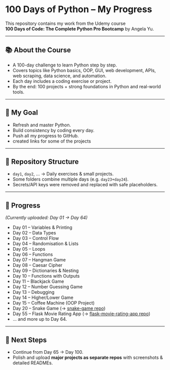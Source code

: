 # 100 Days of Python – My Progress

This repository contains my work from the Udemy course  
**100 Days of Code: The Complete Python Pro Bootcamp** by Angela Yu.

---

## 📚 About the Course
- A 100-day challenge to learn Python step by step.  
- Covers topics like Python basics, OOP, GUI, web development, APIs, web scraping, data science, and automation.  
- Each day includes a coding exercise or project.  
- By the end: 100 projects + strong foundations in Python and real-world tools.

---

## 🎯 My Goal
- Refresh and master Python.  
- Build consistency by coding every day.  
- Push all my progress to GitHub.  
- created links for some of the projects

---

## 📂 Repository Structure
- `day1`, `day2`, … → Daily exercises & small projects.  
- Some folders combine multiple days (e.g. `day23+day24`).  
- Secrets/API keys were removed and replaced with safe placeholders.  

---

## 🚀 Progress
*(Currently uploaded: Day 01 → Day 64)*

- Day 01 – Variables & Printing  
- Day 02 – Data Types  
- Day 03 – Control Flow  
- Day 04 – Randomisation & Lists  
- Day 05 – Loops  
- Day 06 – Functions  
- Day 07 – Hangman Game  
- Day 08 – Caesar Cipher  
- Day 09 – Dictionaries & Nesting  
- Day 10 – Functions with Outputs  
- Day 11 – Blackjack Game  
- Day 12 – Number Guessing Game  
- Day 13 – Debugging  
- Day 14 – Higher/Lower Game  
- Day 15 – Coffee Machine (OOP Project)  
- Day 20 – Snake Game (→ [snake-game repo](https://github.com/AmjadSaleh1/snake-game))  
- Day 55 – Flask Movie Rating App (→ [flask-movie-rating-app repo](https://github.com/AmjadSaleh1/flask-movie-rating-app))  
- … and more up to Day 64.

---

## 🔗 Next Steps
- Continue from Day 65 → Day 100.  
- Polish and upload **major projects as separate repos** with screenshots & detailed READMEs.  

